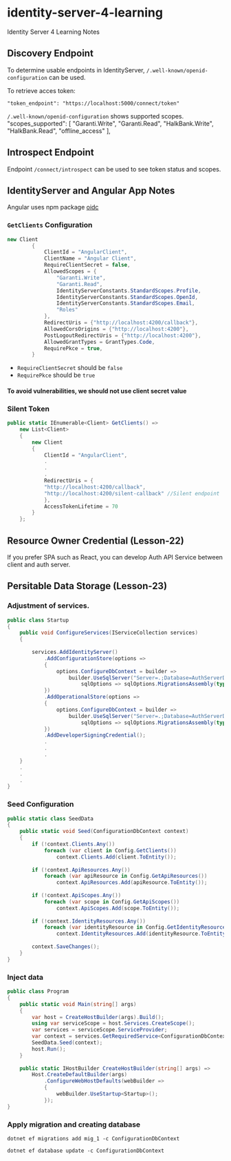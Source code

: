 # identity-server-4-learning
Identity Server 4 Learning Notes

## Discovery Endpoint 

To determine usable endpoints in IdentityServer, `/.well-known/openid-configuration` can be used.

To retrieve acces token: 

`"token_endpoint": "https://localhost:5000/connect/token"`

`/.well-known/openid-configuration` shows supported scopes.
"scopes_supported": [
        "Garanti.Write",
        "Garanti.Read",
        "HalkBank.Write",
        "HalkBank.Read",
        "offline_access"
],

## Introspect Endpoint

Endpoint `/connect/introspect` can be used to see token status and scopes.


## IdentityServer and Angular App Notes

Angular uses npm package [oidc](https://www.npmjs.com/package/oidc-client)

### `GetClients` Configuration

```c#
new Client
        {
            ClientId = "AngularClient",
            ClientName = "Angular Client",
            RequireClientSecret = false,
            AllowedScopes = {
                "Garanti.Write",
                "Garanti.Read",
                IdentityServerConstants.StandardScopes.Profile,
                IdentityServerConstants.StandardScopes.OpenId,
                IdentityServerConstants.StandardScopes.Email,
                "Roles"
            },
            RedirectUris = {"http://localhost:4200/callback"},
            AllowedCorsOrigins = {"http://localhost:4200"},
            PostLogoutRedirectUris = {"http://localhost:4200"},
            AllowedGrantTypes = GrantTypes.Code,
            RequirePkce = true,
        }

```

- `RequireClientSecret` should be `false`
- `RequirePkce` should be `true` 

#### To avoid vulnerabilities, we **should not** use client secret value

### Silent Token

```c#
public static IEnumerable<Client> GetClients() =>
    new List<Client>
    {
        new Client
        {
            ClientId = "AngularClient",
            .
            .
            .
            RedirectUris = {
            "http://localhost:4200/callback", 
            "http://localhost:4200/silent-callback" //Silent endpoint
            },
            AccessTokenLifetime = 70
        }
    };
```

## Resource Owner Credential (Lesson-22)

If you prefer SPA such as React, you can develop Auth API Service between client and auth server.

## Persitable Data Storage (Lesson-23)

### Adjustment of services.
```c#
public class Startup
{
    public void ConfigureServices(IServiceCollection services)
    {
 
        services.AddIdentityServer()
            .AddConfigurationStore(options =>
            {
                options.ConfigureDbContext = builder =>
                    builder.UseSqlServer("Server=.;Database=AuthServerDB;Trusted_Connection=True;",
                        sqlOptions => sqlOptions.MigrationsAssembly(typeof(Startup).GetTypeInfo().Assembly.GetName().Name));
            })
            .AddOperationalStore(options =>
            {
                options.ConfigureDbContext = builder =>
                    builder.UseSqlServer("Server=.;Database=AuthServerDB;Trusted_Connection=True;",
                        sqlOptions => sqlOptions.MigrationsAssembly(typeof(Startup).GetTypeInfo().Assembly.GetName().Name));
            })
            .AddDeveloperSigningCredential();
            .
            .
            .
    }
    .
    .
    .
}
```

### Seed Configuration

```c#
public static class SeedData
{
    public static void Seed(ConfigurationDbContext context)
    {
        if (!context.Clients.Any())
            foreach (var client in Config.GetClients())
                context.Clients.Add(client.ToEntity());
 
        if (!context.ApiResources.Any())
            foreach (var apiResource in Config.GetApiResources())
                context.ApiResources.Add(apiResource.ToEntity());
 
        if (!context.ApiScopes.Any())
            foreach (var scope in Config.GetApiScopes())
                context.ApiScopes.Add(scope.ToEntity());
 
        if (!context.IdentityResources.Any())
            foreach (var identityResource in Config.GetIdentityResources())
                context.IdentityResources.Add(identityResource.ToEntity());
 
        context.SaveChanges();
    }
}
```

### Inject data

```c#
public class Program
{
    public static void Main(string[] args)
    {
        var host = CreateHostBuilder(args).Build();
        using var serviceScope = host.Services.CreateScope();
        var services = serviceScope.ServiceProvider;
        var context = services.GetRequiredService<ConfigurationDbContext>();
        SeedData.Seed(context);
        host.Run();
    }
 
    public static IHostBuilder CreateHostBuilder(string[] args) =>
        Host.CreateDefaultBuilder(args)
            .ConfigureWebHostDefaults(webBuilder =>
            {
                webBuilder.UseStartup<Startup>();
            });
}
```

### Apply migration and creating database

`dotnet ef migrations add mig_1 -c ConfigurationDbContext`

`dotnet ef database update -c ConfigurationDbContext` 
